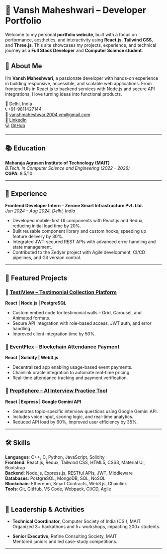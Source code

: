 # 💼 Vansh Maheshwari – Developer Portfolio

Welcome to my personal **portfolio website**, built with a focus on performance, aesthetics, and interactivity using **React.js**, **Tailwind CSS**, and **Three.js**. This site showcases my projects, experience, and technical journey as a **Full Stack Developer** and **Computer Science student**.

## 🚀 About Me

I’m **Vansh Maheshwari**, a passionate developer with hands-on experience in building responsive, accessible, and scalable web applications. From frontend UIs in React.js to backend services with Node.js and secure API integrations, I love turning ideas into functional products.

📍 Delhi, India  
📞 +91-9811427144  
📧 vanshmaheshwari2004.vm@gmail.com  
🔗 [LinkedIn](https://linkedin.com/in/vansh-maheshwari-778283257)  
💻 [GitHub](https://github.com/Vansh98789)

---

## 📚 Education

**Maharaja Agrasen Institute of Technology (MAIT)**  
_B.Tech. in Computer Science and Engineering (2022 – 2026)_  
**CGPA**: 8.5/10

---

## 💼 Experience

**Frontend Developer Intern – Zerone Smart Infrastructure Pvt. Ltd.**  
_Jun 2024 – Aug 2024, Delhi, India_  
- Developed mobile-first UI components with React.js and Redux, reducing initial load time by 20%.  
- Built reusable component library and custom hooks, speeding up feature delivery by 30%.  
- Integrated JWT-secured REST APIs with advanced error handling and state management.  
- Contributed to the Zedyer project with Agile development, CI/CD pipelines, and Git version control.

---

## 🔨 Featured Projects

### 🔹 [TestiView – Testimonial Collection Platform](#)
**React | Node.js | PostgreSQL**  
- Custom embed code for testimonial walls – Grid, Carousel, and Animated formats.  
- Secure API integration with role-based access, JWT auth, and error handling.  
- Improved client integration time by 50%.

### 🔹 [EventFlex – Blockchain Attendance Payment](#)
**React | Solidity | Web3.js**  
- Decentralized app enabling usage-based event payments.  
- Chainlink oracle integration to automate real-time pricing.  
- Real-time attendance tracking and payment verification.

### 🔹 [PrepSphere – AI Interview Practice Tool](#)
**React | Express | Google Gemini API**  
- Generates topic-specific interview questions using Google Gemini API.  
- Includes voice input, scoring logic, and real-time analytics.  
- Reduced API load by 60%, improved user efficiency by 35%.

---

## 🛠️ Skills

**Languages**: C++, C, Python, JavaScript, Solidity  
**Frontend**: React.js, Redux, Tailwind CSS, HTML5, CSS3, Material UI, Bootstrap  
**Backend**: Node.js, Express.js, RESTful APIs, JWT, Middleware  
**Databases**: PostgreSQL, MongoDB, SQL, NoSQL  
**Blockchain**: Ethereum, Smart Contracts, Web3.js, Chainlink  
**Tools**: Git, GitHub, VS Code, Webpack, CI/CD, Agile  

---

## 📢 Leadership & Activities

- **Technical Coordinator**, Computer Society of India (CSI), MAIT  
  Organized 3+ hackathons and 5+ workshops, impacting 200+ students.

- **Senior Executive**, Refine Consulting Society, MAIT  
  Mentored juniors and led case-study competitions.

---

